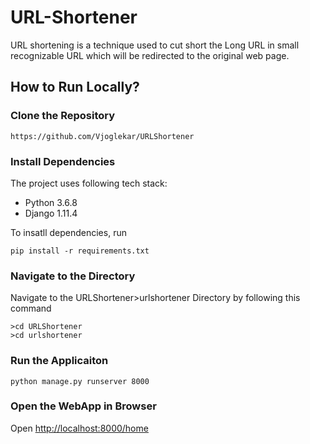 # URL-Shortener

URL shortening is a technique used to cut short the Long URL in small recognizable URL which will be redirected to the original web page.

## How to Run Locally?
### Clone the Repository
```
https://github.com/Vjoglekar/URLShortener
```
### Install Dependencies
The project uses following tech stack:
* Python 3.6.8
* Django 1.11.4

To insatll dependencies, run
```
pip install -r requirements.txt
```

### Navigate to the Directory
Navigate to the URLShortener>urlshortener Directory by following this command
```
>cd URLShortener
>cd urlshortener
```

### Run the Applicaiton
```
python manage.py runserver 8000
```
### Open the WebApp in Browser
Open [http://localhost:8000/home](http://localhost:8000/home)
